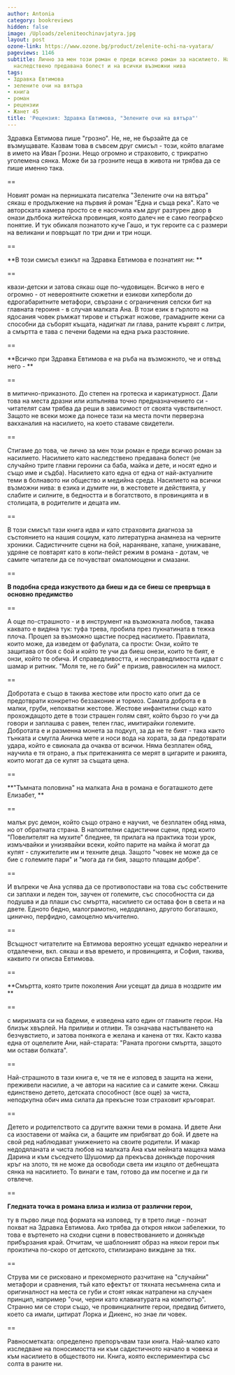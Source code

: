 ```yaml
---
author: Antonia
category: bookreviews
hidden: false
image: /Uploads/zeleniteochinavjatyra.jpg
layout: post
ozone-link: https://www.ozone.bg/product/zelenite-ochi-na-vyatara/
pageviews: 1146
subtitle: Лично за мен този роман е преди всичко роман за насилието. Насилието като
  наследствено предавана болест и на всички възможни нива
tags:
- Здравка Евтимова
- зелените очи на вятъра
- книга
- роман
- рецензии
- Жанет 45
title: 'Рецензия: Здравка Евтимова, "Зелените очи на вятъра"'
---
```


Здравка Евтимова пише "грозно". Не, не, не бързайте да се възмущавате. Казвам това в съвсем друг смисъл - този, който влагаме в името на Иван Грозни. Нещо огромно и страховито, с трикратно уголемена сянка. Може би за грозните неща в живота ни трябва да се пише именно така.

\==

Новият роман на пернишката писателка "Зелените очи на вятъра" сякаш е продължение на първия й роман "Една и съща река". Като че авторската камера просто се е насочила към друг разтурен двор в онази дълбока житейска провинция, която далеч не е само географско понятие. И тук обикаля познатото куче Гашо, и тук героите са с размери на великани и повръщат по три дни и три нощи.

\==

**В този смисъл езикът на Здравка Евтимова е познатият ни: **

\==

квази-детски и затова сякаш още по-чудовищен. Всичко в него е огромно - от невероятните сюжетни и езикови хиперболи до едрогабаритните метафори, свързани с ограничения селски бит на главната героиня - в случая малката Ана. В този език в гърлото на ядосания човек ръмжат тирове и стържат ножове, грамадните жени са способни да съборят къщата, надигнат ли глава, раните кървят с литри, а смъртта е тава с печени бадеми на една ръка разстояние.

\==

**Всичко при Здравка Евтимова е на ръба на възможното, че и отвъд него - **

\==

в митично-приказното. До степен на гротеска и карикатурност. Дали това на места дразни или изпълнява точно предназначението си - читателят сам трябва да реши в зависимост от своята чувствителност. Защото не всеки може да понесе тази на места почти перверзна вакханалия на насилието, на което ставаме свидетели.

\==

Стигаме до това, че лично за мен този роман е преди всичко роман за насилието. Насилието като наследствено предавана болест (не случайно трите главни героини са баба, майка и дете, и носят едно и също име и съдба). Насилието като една от една от най-актуалните теми в болнавото ни общество и медийна среда. Насилието на всички възможни нива: в езика и думите ни, в жестовете и действията, у слабите и силните, в бедността и в богатството, в провинцията и в столицата, в родителите и децата им. 

\==

В този смисъл тази книга идва и като страховита диагноза за състоянието на нашия социум, като литературна анамнеза на черните хроники. Садистичните сцени на бой, нараняване, хапане, унижаване, удряне се повтарят като в копи-пейст режим в романа - дотам, че самите читатели да се почувстват омаломощени и смазани.

\==

**В подобна среда изкуството да биеш и да се биеш се превръща в основно предимство**

\==

А още по-страшното - и в инструмент на възможната любов, такава каквато е видяна тук: туфа трева, пробила през пукнатината в тежка плоча. Процеп за възможно щастие посред насилието. Правилата, които може, да изведем от фабулата, са прости: Онзи, който те защитава от боя с бой и който те учи да биеш онези, които те бият, е онзи, който те обича. И справедливостта, и несправедливостта идват с шамар и ритник. "Моля те, не го бий" е призив, равносилен на милост. 

\==

Добротата е също в такива жестове или просто като опит да се предотврати конкретно беззаконие и тормоз. Самата доброта е в малки, груби, непохватни жестове. Жестове инфантилни също като прохождащото дете в този страшен голям свят, който бързо го учи да говори и заплашва с равен, телен глас, имитирайки големите. Добротата е и разменна монета за подкуп, за да не те бият - така както тънката и смугла Аничка мете и носи вода на хората, за да предотврати удара, който е свикнала да очаква от всички. Няма безплатен обяд, научила е тя отрано, а пък притежанията се мерят в цигарите и ракията, които могат да се купят за същата цена.

\==

**"Тъмната половина" на малката Ана в романа е богаташкото дете Елизабет, **

\==

малък рус демон, който също отрано е научил, че безплатен обяд няма, но от обратната страна. В напоителни садистични сцени, пред които "Повелителят на мухите" бледнее, тя прилага на практика този урок, измъчвайки и унизявайки всеки, който парите на майка й могат да купят - служителите им и техните деца. Защото "човек не може да се бие с големите пари" и "мога да ги бия, защото плащам добре". 

\==

И въпреки че Ана успява да се противопостави на това със собствените си заплахи и леден тон, заучен от големите, със способността си да подушва и да плаши със смъртта, насилието си остава фон в света и на двете. Едното бедно, малограмотно, недодялано, другото богаташко, цинично, перфидно, самоцелно мъчително.

\==

Всъщност читателите на Евтимова вероятно усещат еднакво нереални и отдалечени, вкл. сякаш и във времето, и провинцията, и София, такива, каквито ги описва Евтимова.

\==

**Смъртта, която трите поколения Ани усещат да диша в ноздрите им **

\==

с миризмата си на бадеми, е изведена като един от главните герои. На близък хвърлей. На приливи и отливи. Тя означава настъпването на безчувстието, и затова понякога е желана и канена от тях. Както казва една от оцелелите Ани, най-старата: "Раната прогони смъртта, защото ми остави болката".

\==

Най-страшното в тази книга е, че тя не е изповед в защита на жени, преживели насилие, а че автори на насилие са и самите жени. Сякаш единствено детето, детската способност (все още) за чиста, неподкупна обич има силата да прекъсне този страховит кръговрат. 

\==

Детето и родителството са другите важни теми в романа. И двете Ани са изоставени от майка си, а бащите им прибягват до бой. И двете на свой ред наблюдават унижението на своите родители. И макар недодяланата и чиста любов на малката Ана към нейната мащеха мама Дарина и към съседчето Шушомир да прекъсва донякъде порочния кръг на злото, тя не може да освободи света им изцяло от дебнещата сянка на насилието. То винаги е там, готово да им посегне и да ги отвлече.

\==

**Гледната точка в романа влиза и излиза от различни герои,** 

ту в първо лице под формата на изповед, ту в трето лице - познат похват на Здравка Евтимова. Ако трябва да откроя някои забележки, то това е въртенето на сходни сцени в повествованието и донякъде прибързания край. Отчитам, че шаблонният образ на някои герои пък произтича по-скоро от детското, стилизирано виждане за тях. 

\==

Струва ми се рисковано и прекомерното разчитане на "случайни" метафори и сравнения, тъй като ефектът от тяхната несъмнена сила и оригиналност на места се губи и стоят някак натрапени на случаен принцип, например "очи, черни като клавиатурата на компютър". Странно ми се стори също, че провинциалните герои, предвид битието, което са имали, цитират Лорка и Дикенс, но знае ли човек.

\==

Равносметката: определено препоръчвам тази книга. Най-малко като изследване на поносимостта ни към садистичното начало в човека и към насилието в обществото ни. Книга, която експериментира със солта в раните ни.